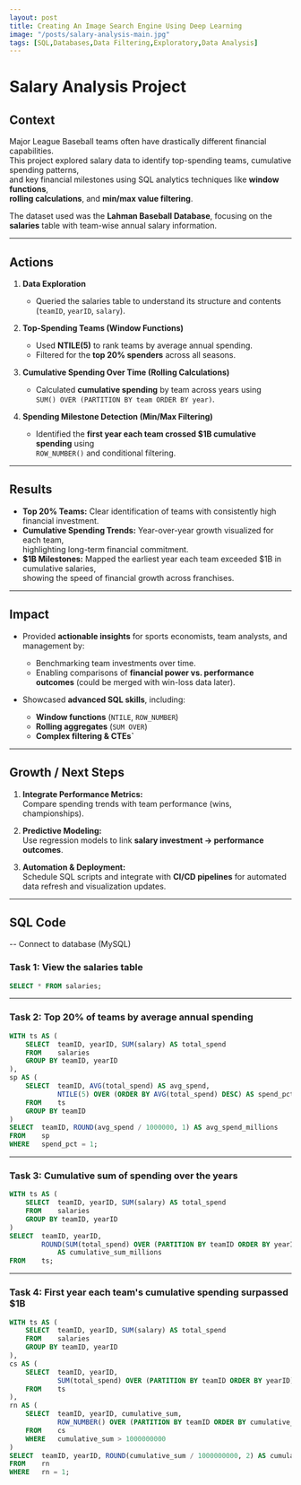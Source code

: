 ```yaml
---
layout: post
title: Creating An Image Search Engine Using Deep Learning
image: "/posts/salary-analysis-main.jpg"
tags: [SQL,Databases,Data Filtering,Exploratory,Data Analysis]
---
```


# Salary Analysis Project

## Context
Major League Baseball teams often have drastically different financial capabilities.  
This project explored salary data to identify top-spending teams, cumulative spending patterns,  
and key financial milestones using SQL analytics techniques like **window functions**,  
**rolling calculations**, and **min/max value filtering**.

The dataset used was the **Lahman Baseball Database**, focusing on the **salaries** table with team-wise annual salary information.

---

## Actions
1. **Data Exploration**  
   - Queried the salaries table to understand its structure and contents (`teamID`, `yearID`, `salary`).

2. **Top-Spending Teams (Window Functions)**  
   - Used **NTILE(5)** to rank teams by average annual spending.  
   - Filtered for the **top 20% spenders** across all seasons.

3. **Cumulative Spending Over Time (Rolling Calculations)**  
   - Calculated **cumulative spending** by team across years using  
     `SUM() OVER (PARTITION BY team ORDER BY year)`.

4. **Spending Milestone Detection (Min/Max Filtering)**  
   - Identified the **first year each team crossed $1B cumulative spending** using  
     `ROW_NUMBER()` and conditional filtering.

---

## Results
- **Top 20% Teams:** Clear identification of teams with consistently high financial investment.  
- **Cumulative Spending Trends:** Year-over-year growth visualized for each team,  
  highlighting long-term financial commitment.  
- **$1B Milestones:** Mapped the earliest year each team exceeded $1B in cumulative salaries,  
  showing the speed of financial growth across franchises.

---

## Impact
- Provided **actionable insights** for sports economists, team analysts, and management by:
  - Benchmarking team investments over time.
  - Enabling comparisons of **financial power vs. performance outcomes** (could be merged with win-loss data later).

- Showcased **advanced SQL skills**, including:
  - **Window functions** (`NTILE`, `ROW_NUMBER`)
  - **Rolling aggregates** (`SUM OVER`)
  - **Complex filtering & CTEs`**

---

## Growth / Next Steps
1. **Integrate Performance Metrics:**  
   Compare spending trends with team performance (wins, championships).  

2. **Predictive Modeling:**  
   Use regression models to link **salary investment → performance outcomes**.  

3. **Automation & Deployment:**  
   Schedule SQL scripts and integrate with **CI/CD pipelines** for automated data refresh and visualization updates.

---

## SQL Code

-- Connect to database (MySQL)

### Task 1: View the salaries table
```sql
SELECT * FROM salaries;
```

---

### Task 2: Top 20% of teams by average annual spending
```sql
WITH ts AS (
    SELECT  teamID, yearID, SUM(salary) AS total_spend
    FROM    salaries
    GROUP BY teamID, yearID
),
sp AS (
    SELECT  teamID, AVG(total_spend) AS avg_spend,
            NTILE(5) OVER (ORDER BY AVG(total_spend) DESC) AS spend_pct
    FROM    ts
    GROUP BY teamID
)
SELECT  teamID, ROUND(avg_spend / 1000000, 1) AS avg_spend_millions
FROM    sp
WHERE   spend_pct = 1;
```

---

### Task 3: Cumulative sum of spending over the years
```sql
WITH ts AS (
    SELECT  teamID, yearID, SUM(salary) AS total_spend
    FROM    salaries
    GROUP BY teamID, yearID
)
SELECT  teamID, yearID,
        ROUND(SUM(total_spend) OVER (PARTITION BY teamID ORDER BY yearID) / 1000000, 1)
            AS cumulative_sum_millions
FROM    ts;
```

---

### Task 4: First year each team's cumulative spending surpassed $1B
```sql
WITH ts AS (
    SELECT  teamID, yearID, SUM(salary) AS total_spend
    FROM    salaries
    GROUP BY teamID, yearID
),
cs AS (
    SELECT  teamID, yearID,
            SUM(total_spend) OVER (PARTITION BY teamID ORDER BY yearID) AS cumulative_sum
    FROM    ts
),
rn AS (
    SELECT  teamID, yearID, cumulative_sum,
            ROW_NUMBER() OVER (PARTITION BY teamID ORDER BY cumulative_sum) AS rn
    FROM    cs
    WHERE   cumulative_sum > 1000000000
)
SELECT  teamID, yearID, ROUND(cumulative_sum / 1000000000, 2) AS cumulative_sum_billions
FROM    rn
WHERE   rn = 1;
```
